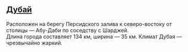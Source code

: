 <h2><ins>Дубай</ins></h2>
<p>Расположен на берегу Персидского залива к северо-востоку от столицы — Абу-Даби по соседству с Шарджей.<br>
	 Длина города составляет 134 км, ширина — 35 км. Климат Дубая — чрезвычайно жаркий.<br></p>
	